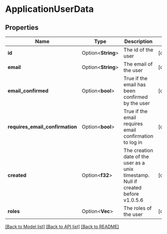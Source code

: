 # ApplicationUserData

## Properties

Name | Type | Description | Notes
------------ | ------------- | ------------- | -------------
**id** | Option<**String**> | The id of the user | [optional]
**email** | Option<**String**> | The email of the user | [optional]
**email_confirmed** | Option<**bool**> | True if the email has been confirmed by the user | [optional]
**requires_email_confirmation** | Option<**bool**> | True if the email requires email confirmation to log in | [optional]
**created** | Option<**f32**> | The creation date of the user as a unix timestamp. Null if created before v1.0.5.6 | [optional]
**roles** | Option<**Vec<String>**> | The roles of the user | [optional]

[[Back to Model list]](../README.md#documentation-for-models) [[Back to API list]](../README.md#documentation-for-api-endpoints) [[Back to README]](../README.md)


